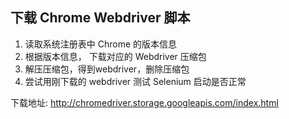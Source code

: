 ## 下载 Chrome Webdriver 脚本  

1. 读取系统注册表中 Chrome 的版本信息
2. 根据版本信息， 下载对应的 Webdriver 压缩包
3. 解压压缩包，得到webdriver，删除压缩包
4. 尝试用刚下载的 webdriver 测试 Selenium 启动是否正常

下载地址: http://chromedriver.storage.googleapis.com/index.html
